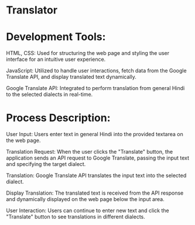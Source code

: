 # Translator

# Development Tools:

HTML, CSS: Used for structuring the web page and styling the user interface for an intuitive user experience.

JavaScript: Utilized to handle user interactions, fetch data from the Google Translate API, and display translated text dynamically.

Google Translate API: Integrated to perform translation from general Hindi to the selected dialects in real-time.

# Process Description:

User Input: Users enter text in general Hindi into the provided textarea on the web page.

Translation Request: When the user clicks the "Translate" button, the application sends an API request to Google Translate, passing the input text and specifying the target dialect.

Translation: Google Translate API translates the input text into the selected dialect.

Display Translation: The translated text is received from the API response and dynamically displayed on the web page below the input area.

User Interaction: Users can continue to enter new text and click the "Translate" button to see translations in different dialects.
